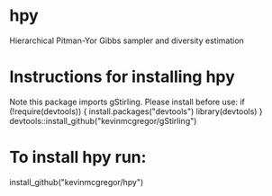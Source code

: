 # hpy
Hierarchical Pitman-Yor Gibbs sampler and diversity estimation

# Instructions for installing hpy

Note this package imports gStirling.  Please install before use:
if (!require(devtools)) {
  install.packages("devtools")
  library(devtools)
}
devtools::install_github("kevinmcgregor/gStirling")

# To install hpy run:
install_github("kevinmcgregor/hpy")

